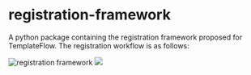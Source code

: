 # registration-framework
A python package containing the registration framework proposed for TemplateFlow.
The registration workflow is as follows:

![registration framework](./docs/templateflow.svg)
<img src="./docs/templateflow.svg">
